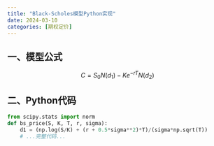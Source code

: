 ```yaml
---
title: "Black-Scholes模型Python实现"
date: 2024-03-10
categories: [期权定价]
---
```


## 一、模型公式
$$ C = S_0 N(d_1) - K e^{-rT} N(d_2) $$

## 二、Python代码
```python
from scipy.stats import norm
def bs_price(S, K, T, r, sigma):
    d1 = (np.log(S/K) + (r + 0.5*sigma**2)*T)/(sigma*np.sqrt(T))
    # ...完整代码...
